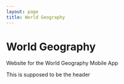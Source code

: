 ```yaml
---
layout: page
title: World Geography
---
```


# World Geography
Website for the World Geography Mobile App

This is supposed to be the header
